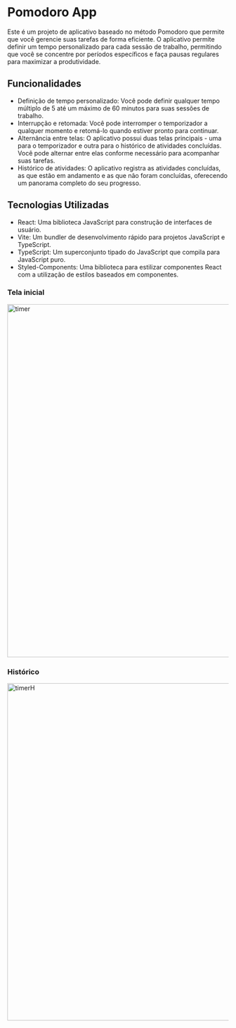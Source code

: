 # Pomodoro App
Este é um projeto de aplicativo baseado no método Pomodoro que permite que você gerencie suas tarefas de forma eficiente. O aplicativo permite definir um tempo personalizado para cada sessão de trabalho, permitindo que você se concentre por períodos específicos e faça pausas regulares para maximizar a produtividade.

## Funcionalidades
- Definição de tempo personalizado: Você pode definir qualquer tempo múltiplo de 5 até um máximo de 60 minutos para suas sessões de trabalho.
- Interrupção e retomada: Você pode interromper o temporizador a qualquer momento e retomá-lo quando estiver pronto para continuar.
- Alternância entre telas: O aplicativo possui duas telas principais - uma para o temporizador e outra para o histórico de atividades concluídas. Você pode alternar entre elas conforme necessário para acompanhar suas tarefas.
- Histórico de atividades: O aplicativo registra as atividades concluídas, as que estão em andamento e as que não foram concluídas, oferecendo um panorama completo do seu progresso.

## Tecnologias Utilizadas
- React: Uma biblioteca JavaScript para construção de interfaces de usuário.
- Vite: Um bundler de desenvolvimento rápido para projetos JavaScript e TypeScript.
- TypeScript: Um superconjunto tipado do JavaScript que compila para JavaScript puro.
- Styled-Components: Uma biblioteca para estilizar componentes React com a utilização de estilos baseados em componentes.

### Tela inicial
<img width="803" alt="timer" src="https://github.com/Villa-Nova/Task_Manager/assets/112735648/6a32a4de-b90f-4022-b21b-141b84831d10">

### Histórico
<img width="767" alt="timerH" src="https://github.com/Villa-Nova/Task_Manager/assets/112735648/762150a9-94a5-44ff-96a7-806790b714b1">

